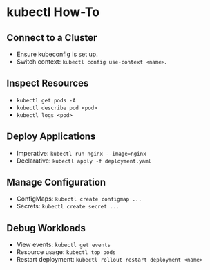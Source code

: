 # kubectl How-To

## Connect to a Cluster

- Ensure kubeconfig is set up.
- Switch context: `kubectl config use-context <name>`.

## Inspect Resources

- `kubectl get pods -A`
- `kubectl describe pod <pod>`
- `kubectl logs <pod>`

## Deploy Applications

- Imperative: `kubectl run nginx --image=nginx`
- Declarative: `kubectl apply -f deployment.yaml`

## Manage Configuration

- ConfigMaps: `kubectl create configmap ...`
- Secrets: `kubectl create secret ...`

## Debug Workloads

- View events: `kubectl get events`
- Resource usage: `kubectl top pods`
- Restart deployment: `kubectl rollout restart deployment <name>`
